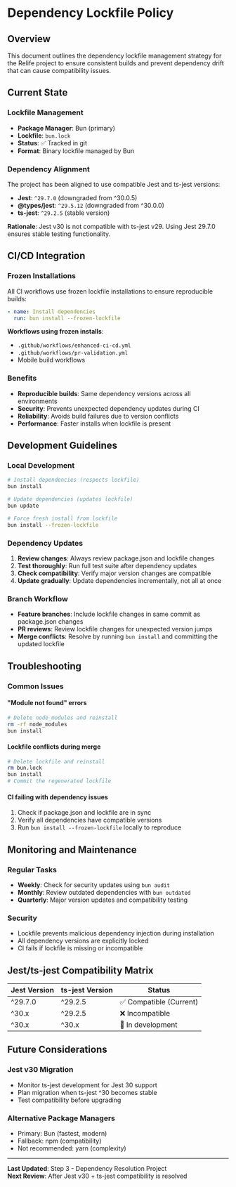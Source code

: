# Dependency Lockfile Policy

## Overview

This document outlines the dependency lockfile management strategy for the Relife project to ensure consistent builds and prevent dependency drift that can cause compatibility issues.

## Current State

### Lockfile Management
- **Package Manager**: Bun (primary)
- **Lockfile**: `bun.lock`
- **Status**: ✅ Tracked in git
- **Format**: Binary lockfile managed by Bun

### Dependency Alignment
The project has been aligned to use compatible Jest and ts-jest versions:
- **Jest**: `^29.7.0` (downgraded from ^30.0.5)
- **@types/jest**: `^29.5.12` (downgraded from ^30.0.0)
- **ts-jest**: `^29.2.5` (stable version)

**Rationale**: Jest v30 is not compatible with ts-jest v29. Using Jest 29.7.0 ensures stable testing functionality.

## CI/CD Integration

### Frozen Installations
All CI workflows use frozen lockfile installations to ensure reproducible builds:

```yaml
- name: Install dependencies
  run: bun install --frozen-lockfile
```

**Workflows using frozen installs**:
- `.github/workflows/enhanced-ci-cd.yml`
- `.github/workflows/pr-validation.yml` 
- Mobile build workflows

### Benefits
- **Reproducible builds**: Same dependency versions across all environments
- **Security**: Prevents unexpected dependency updates during CI
- **Reliability**: Avoids build failures due to version conflicts
- **Performance**: Faster installs when lockfile is present

## Development Guidelines

### Local Development
```bash
# Install dependencies (respects lockfile)
bun install

# Update dependencies (updates lockfile)
bun update

# Force fresh install from lockfile
bun install --frozen-lockfile
```

### Dependency Updates
1. **Review changes**: Always review package.json and lockfile changes
2. **Test thoroughly**: Run full test suite after dependency updates
3. **Check compatibility**: Verify major version changes are compatible
4. **Update gradually**: Update dependencies incrementally, not all at once

### Branch Workflow
- **Feature branches**: Include lockfile changes in same commit as package.json changes
- **PR reviews**: Review lockfile changes for unexpected version jumps
- **Merge conflicts**: Resolve by running `bun install` and committing the updated lockfile

## Troubleshooting

### Common Issues

#### "Module not found" errors
```bash
# Delete node_modules and reinstall
rm -rf node_modules
bun install
```

#### Lockfile conflicts during merge
```bash
# Delete lockfile and reinstall
rm bun.lock
bun install
# Commit the regenerated lockfile
```

#### CI failing with dependency issues
1. Check if package.json and lockfile are in sync
2. Verify all dependencies have compatible versions
3. Run `bun install --frozen-lockfile` locally to reproduce

## Monitoring and Maintenance

### Regular Tasks
- **Weekly**: Check for security updates using `bun audit`
- **Monthly**: Review outdated dependencies with `bun outdated`
- **Quarterly**: Major version updates and compatibility testing

### Security
- Lockfile prevents malicious dependency injection during installation
- All dependency versions are explicitly locked
- CI fails if lockfile is missing or incompatible

## Jest/ts-jest Compatibility Matrix

| Jest Version | ts-jest Version | Status |
|--------------|-----------------|---------|
| ^29.7.0 | ^29.2.5 | ✅ Compatible (Current) |
| ^30.x | ^29.2.5 | ❌ Incompatible |
| ^30.x | ^30.x | 🚧 In development |

## Future Considerations

### Jest v30 Migration
- Monitor ts-jest development for Jest 30 support
- Plan migration when ts-jest ^30 becomes stable
- Test compatibility before upgrading

### Alternative Package Managers
- Primary: Bun (fastest, modern)
- Fallback: npm (compatibility)
- Not recommended: yarn (complexity)

---

**Last Updated**: Step 3 - Dependency Resolution Project  
**Next Review**: After Jest v30 + ts-jest compatibility is resolved